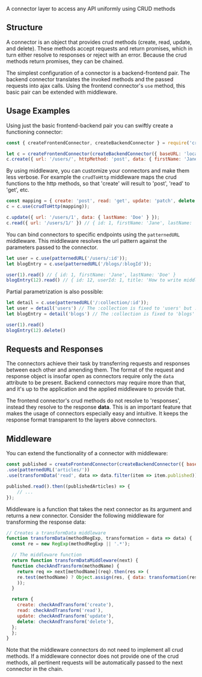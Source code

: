 A connector layer to access any API uniformly using CRUD methods

## Structure

A connector is an object that provides crud methods (create, read, update, and delete). These methods accept requests and return promises, which in turn either resolve to responses or reject with an error. Because the crud methods return promises, they can be chained.

The simplest configuration of a connector is a backend-frontend pair. The backend connector translates the invoked methods and the passed requests into ajax calls. Using the frontend connector's `use` method, this basic pair can be extended with middleware.

## Usage Examples

Using just the basic frontend-backend pair you can swiftly create a functioning connector:

```js
const { createFrontendConnector, createBackendConnector } = require('crudl-connectors-base');

let c = createFrontendConnector(createBackendConnector({ baseURL: 'localhost:3000/api/v1/' }));
c.create({ url: '/users/', httpMethod: 'post', data: { firstName: 'Jane' }});
```

By using middleware, you can customize your connectors and make them less verbose. For example the `crudToHttp` middleware maps the crud functions to the http methods, so that 'create' will result to 'post', 'read' to 'get', etc.

```js
const mapping = { create: 'post', read: 'get', update: 'patch', delete: 'delete' };
c = c.use(crudToHttp(mapping));

c.update({ url: '/users/1', data: { lastName: 'Doe' } });
c.read({ url: '/users/1/' }) // { id: 1, firstName: 'Jane', lastName: 'Doe' }
```

You can bind connectors to specific endpoints using the `patternedURL` middleware. This middleware resolves the url pattern against the parameters passed to the connector.

```js
let user = c.use(patternedURL('/users/:id'));
let blogEntry = c.use(patternedURL('/blogs/:blogId'));

user(1).read() // { id: 1, firstName: 'Jane', lastName: 'Doe' }
blogEntry(12).read() // { id: 12, userId: 1, title: 'How to write middleware' }
```

Partial parametrization is also possible:

```js
let detail = c.use(patternedURL('/:collection/:id'));
let user = detail('users') // The :collection is fixed to 'users' but :id is still open
let blogEntry = detail('blogs') // The :collection is fixed to 'blogs' but :id is still open

user(1).read()
blogEntry(12).delete()
```

## Requests and Responses

The connectors achieve their task by transferring requests and responses between each other and amending them. The format of the request and response object is insofar open as connectors require only the `data` attribute to be present. Backend connectors may require more than that, and it's up to the application and the applied middleware to provide that.

The frontend connector's crud methods do not resolve to 'responses', instead they resolve to the response **data**. This is an important feature that makes the usage of connectors especially easy and intuitive. It keeps the response format transparent to the layers above connectors.


## Middleware

You can extend the functionality of a connector with middleware:

```js
const published = createFrontendConnector(createBackendConnector({ baseURL: 'localhost:3000/api/v1' }))
.use(patternedURL('articles/'))
.use(transformData('read', data => data.filter(item => item.published)))

published.read().then((publishedArticles) => {
	// ...
});
```

Middleware is a function that takes the next connector as its argument and returns a new connector. Consider the following middleware for transforming the response data:

```js
// Creates a transformData middleware
function transformData(methodRegExp, transformation = data => data) {
  const re = new RegExp(methodRegExp || '.*');

  // The middleware function
  return function transformDataMiddleware(next) {
  function checkAndTransform(methodName) {
    return req => next[methodName](req).then(res => (
    re.test(methodName) ? Object.assign(res, { data: transformation(res.data) }) : res
    ));
  }

  return {
    create: checkAndTransform('create'),
    read: checkAndTransform('read'),
    update: checkAndTransform('update'),
    delete: checkAndTransform('delete'),
  };
  };
}
```

Note that the middleware connectors do not need to implement all crud methods. If a middleware connector does not provide one of the crud methods, all pertinent requests will be automatically passed to the next connector in the chain.
